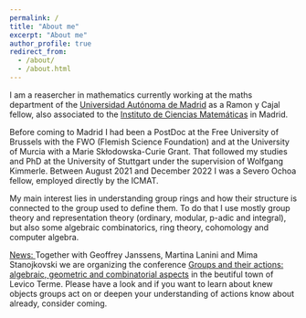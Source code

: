 ```yaml
---
permalink: /
title: "About me"
excerpt: "About me"
author_profile: true
redirect_from: 
  - /about/
  - /about.html
---
```


I am a reasercher in mathematics currently working at the maths department of the [Universidad Aut&oacute;noma de Madrid](https://verso.mat.uam.es/web/index.php/es/inicio) as a Ramon y Cajal fellow, also associated to the [Instituto de Ciencias Matem&aacute;ticas](https://www.icmat.es) in Madrid.

Before coming to Madrid I had been a PostDoc at the Free University of Brussels with the FWO (Flemish Science Foundation) and at the University of Murcia with a Marie Sk&#322;odowska-Curie Grant. That followed my studies and PhD at the University of Stuttgart under the supervision of Wolfgang Kimmerle. Between August 2021 and December 2022 I was a Severo Ochoa fellow, employed directly by the ICMAT.

My main interest lies in understanding group rings and how their structure is connected to the group used to define them. To do that I use mostly group theory and representation theory (ordinary, modular, p-adic and integral), but also some algebraic combinatorics, ring theory, cohomology and computer algebra. 

<u>News: </u>Together with Geoffrey Janssens, Martina Lanini and Mima Stanojkovski we are organizing the conference [Groups and their actions: algebraic, geometric and combinatorial aspects](https://gaagc24.github.io/) in the beutiful town of Levico Terme. Please have a look and if you want to learn about knew objects groups act on or deepen your understanding of actions know about already, consider coming.






